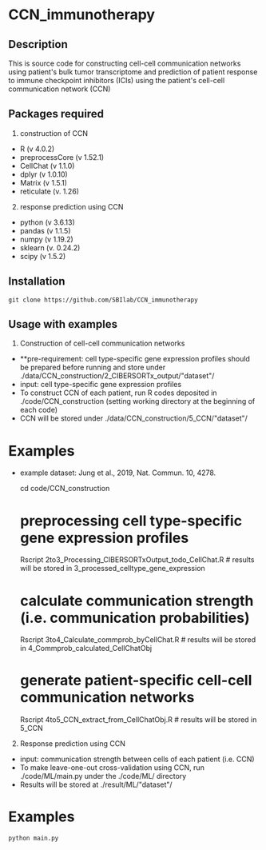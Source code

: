 # CCN_immunotherapy
## Description
This is source code for constructing cell-cell communication networks using patient's bulk tumor transcriptome and prediction of patient response to immune checkpoint inhibitors (ICIs) using the patient's cell-cell communication network (CCN)

## Packages required
1. construction of CCN
- R (v 4.0.2)
- preprocessCore (v 1.52.1)
- CellChat (v 1.1.0)
- dplyr (v 1.0.10)
- Matrix (v 1.5.1)
- reticulate (v. 1.26)

2. response prediction using CCN
- python (v 3.6.13)
- pandas (v 1.1.5)
- numpy (v 1.19.2)
- sklearn (v. 0.24.2)
- scipy (v 1.5.2)

## Installation

    git clone https://github.com/SBIlab/CCN_immunotherapy


## Usage with examples
1. Construction of cell-cell communication networks
- **pre-requirement: cell type-specific gene expression profiles should be prepared before running and store under ./data/CCN_construction/2_CIBERSORTx_output/"dataset"/
- input: cell type-specific gene expression profiles
- To construct CCN of each patient, run R codes deposited in ./code/CCN_construction (setting working directory at the beginning of each code)
- CCN will be stored under ./data/CCN_construction/5_CCN/"dataset"/

# Examples
- example dataset: Jung et al., 2019, Nat. Commun. 10, 4278.
  
    cd code/CCN_construction
    # preprocessing cell type-specific gene expression profiles
    Rscript 2to3_Processing_CIBERSORTxOutput_todo_CellChat.R    # results will be stored in 3_processed_celltype_gene_expression

    # calculate communication strength (i.e. communication probabilities)
    Rscript 3to4_Calculate_commprob_byCellChat.R                # results will be stored in 4_Commprob_calculated_CellChatObj

    # generate patient-specific cell-cell communication networks
    Rscript 4to5_CCN_extract_from_CellChatObj.R                 # results will be stored in 5_CCN

2. Response prediction using CCN
- input: communication strength between cells of each patient (i.e. CCN)
- To make leave-one-out cross-validation using CCN, run ./code/ML/main.py under the ./code/ML/ directory
- Results will be stored at ./result/ML/"dataset"/

# Examples

    python main.py
  

